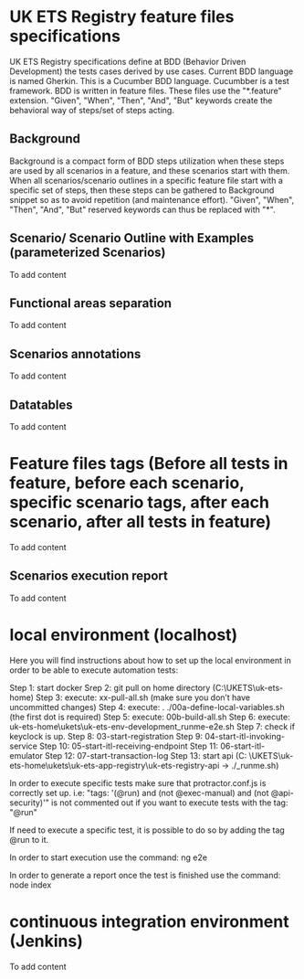 # UK ETS Registry feature files specifications

UK ETS Registry specifications define at BDD (Behavior Driven Development) the tests cases derived by use cases. Current
BDD language is named Gherkin. This is a Cucumber BDD language. Cucumbber is a test framework. BDD is written in feature
files. These files use the "\*.feature" extension.
"Given", "When", "Then", "And", "But" keywords create the behavioral way of steps/set of steps acting.

## Background

Background is a compact form of BDD steps utilization when these steps are used by all scenarios in a feature, and these
scenarios start with them. When all scenarios/scenario outlines in a specific feature file start with a specific set of
steps, then these steps can be gathered to Background snippet so as to avoid repetition (and maintenance effort).
"Given", "When", "Then", "And", "But" reserved keywords can thus be replaced with "\*".

## Scenario/ Scenario Outline with Examples (parameterized Scenarios)

To add content

## Functional areas separation

To add content

## Scenarios annotations

To add content

## Datatables

To add content

# Feature files tags (Before all tests in feature, before each scenario, specific scenario tags, after each scenario, after all tests in feature)

To add content

## Scenarios execution report

To add content

# local environment (localhost)

Here you will find instructions about how to set up the local environment in order to be able to execute automation
tests:

Step 1: start docker Srep 2: git pull on home directory (C:\UKETS\uk-ets-home)
Step 3: execute: xx-pull-all.sh (make sure you don’t have uncommitted changes)
Step 4: execute: . ./00a-define-local-variables.sh (the first dot is required)
Step 5: execute: 00b-build-all.sh Step 6: execute: uk-ets-home\ukets\uk-ets-env-development_runme-e2e.sh Step 7: check
if keyclock is up. Step 8: 03-start-registration Step 9: 04-start-itl-invoking-service Step 10:
05-start-itl-receiving-endpoint Step 11: 06-start-itl-emulator Step 12: 07-start-transaction-log Step 13: start api (C:
\UKETS\uk-ets-home\ukets\uk-ets-app-registry\uk-ets-registry-api -> ./\_runme.sh)

In order to execute specific tests make sure that protractor.conf.js is correctly set up. i.e: "tags: '(@run) and (not
@exec-manual) and (not @api-security)'" is not commented out if you want to execute tests with the tag: "@run"

If need to execute a specific test, it is possible to do so by adding the tag @run to it.

In order to start execution use the command:
ng e2e

In order to generate a report once the test is finished use the command:
node index

# continuous integration environment (Jenkins)

To add content
